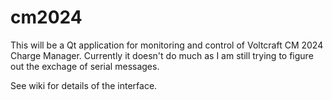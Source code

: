 # cm2024
This will be a Qt application for monitoring and control of Voltcraft CM 2024 Charge Manager. Currently it doesn't do much as I am still trying to figure out the exchage of serial messages.

See wiki for details of the interface. 
